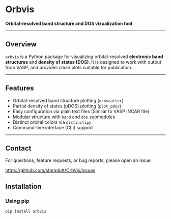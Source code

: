 # Orbvis

**Orbital-resolved band structure and DOS vizualization tool**

---

## Overview

`orbvis` is a Python package for visualizing orbital-resolved **electronic band structures** and **density of states (DOS)**. It is designed to work with output from VASP, and provides clean plots suitable for publication.

---

## Features

- Orbital-resolved band structure plotting (`orbscatter`)
- Partial density of states (pDOS) plotting (`plot_pdos`)
- Easy configuration via plain text files (Similar to VASP INCAR file)
- Modular structure with `band` and `dos` submodules
- Distinct orbital colors via `distinctipy`
- Command-line interface (CLI) support

---
## Contact

For questions, feature requests, or bug reports, please open an issue:

https://github.com/staradutt/OrbVis/issues
## Installation

### Using pip

```bash
pip install orbvis

